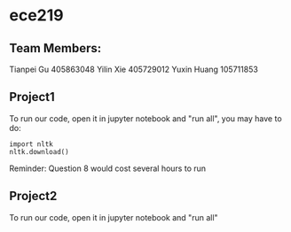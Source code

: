 # ece219
## Team Members:
Tianpei Gu 405863048
Yilin Xie 405729012
Yuxin Huang 105711853
## Project1

To run our code, open it in jupyter notebook and "run all", you may have to do:

```
import nltk
nltk.download()
```

Reminder: Question 8 would cost several hours to run

## Project2

To run our code, open it in jupyter notebook and "run all"